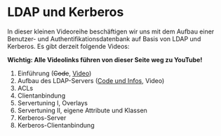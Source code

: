 # LDAP und Kerberos

In dieser kleinen Videoreihe beschäftigen wir uns mit dem Aufbau einer Benutzer- und Authentifikationsdatenbank auf Basis von LDAP und Kerberos. Es gibt derzeit folgende Videos:

**Wichtig: Alle Videolinks führen von dieser Seite weg zu YouTube!**

1. Einführung (~~Code~~, [Video](https://youtu.be/7Y0pHUZ7M6Q))
2. Aufbau des LDAP-Servers ([Code und Infos](ldap-02.html), Video)
3. ACLs
4. Clientanbindung
5. Servertuning I, Overlays
6. Servertuning II, eigene Attribute und Klassen
7. Kerberos-Server
8. Kerberos-Clientanbindung
